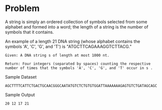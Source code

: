 # Problem
A string is simply an ordered collection of symbols selected from some alphabet and formed into a word; the length of a string is the number of symbols that it contains.

An example of a length 21 DNA string (whose alphabet contains the symbols 'A', 'C', 'G', and 'T') is "ATGCTTCAGAAAGGTCTTACG."

`Given: A DNA string s
of length at most 1000 nt.`

`Return: Four integers (separated by spaces) counting the respective number of times that the symbols 'A', 'C', 'G', and 'T' occur in s
.`

Sample Dataset 

`AGCTTTTCATTCTGACTGCAACGGGCAATATGTCTCTGTGTGGATTAAAAAAAGAGTGTCTGATAGCAGC`

Sample Output 

`20 12 17 21`